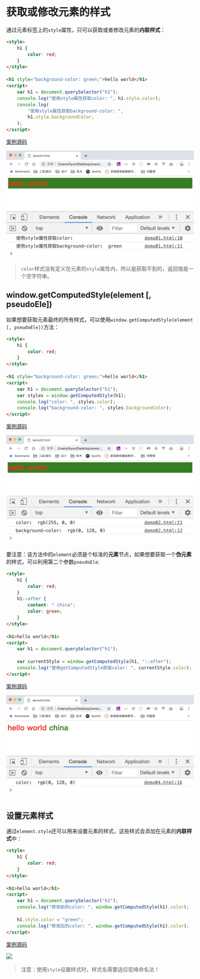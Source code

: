# 获取或修改元素的样式

通过元素标签上的`style`属性，只可以获取或者修改元素的**内联样式**：

```html
<style>
    h1 {
        color: red;
    }
</style>

<h1 style="background-color: green;">hello world</h1>
<script>
    var h1 = document.querySelector("h1");
    console.log("使用style属性获取color: ", h1.style.color);
    console.log(
        "使用style属性获取background-color: ",
        h1.style.backgroundColor,
    );
</script>
```

[案例源码](./demo/demo01.html)

![](./images/01.png)

> `color`样式没有定义在元素的`style`属性内，所以是获取不到的，返回值是一个空字符串。

## window.getComputedStyle(element [, pseudoEle])

如果想要获取元素最终的所有样式，可以使用`window.getComputedStyle(element [, pseudoEle])`方法：

```html
<style>
    h1 {
        color: red;
    }
</style>

<h1 style="background-color: green;">hello world</h1>
<script>
    var h1 = document.querySelector("h1");
    var styles = window.getComputedStyle(h1);
    console.log("color: ", styles.color);
    console.log("background-color: ", styles.backgroundColor);
</script>
```

[案例源码](./demo/demo02.html)

![](./images/02.png)

要注意：该方法中的`element`必须是个标准的**元素**节点，如果想要获取一个**伪元素**的样式，可以利用第二个参数`pseudoEle`:

```html
<style>
    h1 {
        color: red;
    }
    h1::after {
        content: " china";
        color: green;
    }
</style>

<h1>hello world</h1>
<script>
    var h1 = document.querySelector("h1");

    var currentStyle = window.getComputedStyle(h1, "::after");
    console.log("使用getComputedStyle获取color: ", currentStyle.color);
</script>
```

[案例源码](./demo/dem03.html)

![](./images/03.png)

## 设置元素样式

通过`element.style`还可以用来设置元素的样式，这些样式会添加在元素的**内联样式**中：

```html
<style>
    h1 {
        color: red;
    }
</style>

<h1>hello world</h1>
<script>
    var h1 = document.querySelector("h1");
    console.log("修改前的color: ", window.getComputedStyle(h1).color);

    h1.style.color = "green";
    console.log("修改后的color: ", window.getComputedStyle(h1).color);
</script>
```

[案例源码](./demo/dem04.html)

![](./images/04.png)

> 注意：使用`style`设置样式时，样式名需要适应驼峰命名法！
